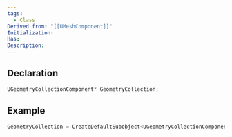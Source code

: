 ```yaml
---
tags:
  - Class
Derived from: "[[UMeshComponent]]"
Initialization: 
Has: 
Description:
---
```


## Declaration

```cpp
UGeometryCollectionComponent* GeometryCollection;
```

## Example

```cpp
GeometryCollection = CreateDefaultSubobject<UGeometryCollectionComponent>(TEXT("GeometryCollection"));
```